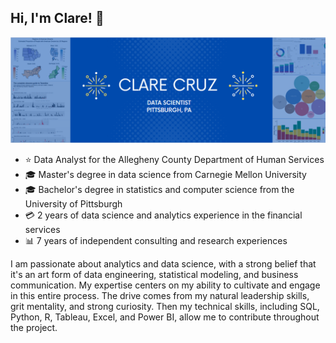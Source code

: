 ## Hi, I'm Clare! :wave:

![](https://github.com/cbrightly1/cbrightly1/blob/main/banner.PNG)

- :star: Data Analyst for the Allegheny County Department of Human Services
- :mortar_board: Master's degree in data science from Carnegie Mellon University
- :mortar_board: Bachelor's degree in statistics and computer science from the University of Pittsburgh 
- :credit_card: 2 years of data science and analytics experience in the financial services 
- :bar_chart: 7 years of independent consulting and research experiences 

I am passionate about analytics and data science, with a strong belief that it's an art form of data engineering, statistical modeling, and business communication. My expertise centers on my ability to cultivate and engage in this entire process. The drive comes from my natural leadership skills, grit mentality, and strong curiosity. Then my technical skills, including SQL, Python, R, Tableau, Excel, and Power BI, allow me to contribute throughout the project. 
